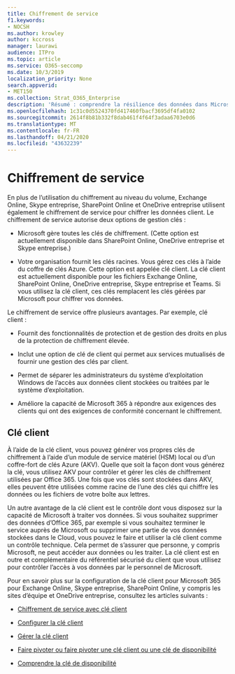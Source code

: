 ```yaml
---
title: Chiffrement de service
f1.keywords:
- NOCSH
ms.author: krowley
author: kccross
manager: laurawi
audience: ITPro
ms.topic: article
ms.service: O365-seccomp
ms.date: 10/3/2019
localization_priority: None
search.appverid:
- MET150
ms.collection: Strat_O365_Enterprise
description: 'Résumé : comprendre la résilience des données dans Microsoft Office 365.'
ms.openlocfilehash: 1c31c0d5524370fd417460fbacf3695df4fa0102
ms.sourcegitcommit: 2614f8b81b332f8dab461f4f64f3adaa6703e0d6
ms.translationtype: MT
ms.contentlocale: fr-FR
ms.lasthandoff: 04/21/2020
ms.locfileid: "43632239"
---
```

# <a name="service-encryption"></a>Chiffrement de service

En plus de l’utilisation du chiffrement au niveau du volume, Exchange Online, Skype entreprise, SharePoint Online et OneDrive entreprise utilisent également le chiffrement de service pour chiffrer les données client. Le chiffrement de service autorise deux options de gestion clés :

- Microsoft gère toutes les clés de chiffrement. (Cette option est actuellement disponible dans SharePoint Online, OneDrive entreprise et Skype entreprise.)

- Votre organisation fournit les clés racines. Vous gérez ces clés à l’aide du coffre de clés Azure. Cette option est appelée clé client. La clé client est actuellement disponible pour les fichiers Exchange Online, SharePoint Online, OneDrive entreprise, Skype entreprise et Teams. Si vous utilisez la clé client, ces clés remplacent les clés gérées par Microsoft pour chiffrer vos données.

Le chiffrement de service offre plusieurs avantages. Par exemple, clé client :

- Fournit des fonctionnalités de protection et de gestion des droits en plus de la protection de chiffrement élevée.

- Inclut une option de clé de client qui permet aux services mutualisés de fournir une gestion des clés par client.

- Permet de séparer les administrateurs du système d’exploitation Windows de l’accès aux données client stockées ou traitées par le système d’exploitation.

- Améliore la capacité de Microsoft 365 à répondre aux exigences des clients qui ont des exigences de conformité concernant le chiffrement.

## <a name="customer-key"></a>Clé client

À l’aide de la clé client, vous pouvez générer vos propres clés de chiffrement à l’aide d’un module de service matériel (HSM) local ou d’un coffre-fort de clés Azure (AKV). Quelle que soit la façon dont vous générez la clé, vous utilisez AKV pour contrôler et gérer les clés de chiffrement utilisées par Office 365. Une fois que vos clés sont stockées dans AKV, elles peuvent être utilisées comme racine de l’une des clés qui chiffre les données ou les fichiers de votre boîte aux lettres.

Un autre avantage de la clé client est le contrôle dont vous disposez sur la capacité de Microsoft à traiter vos données. Si vous souhaitez supprimer des données d’Office 365, par exemple si vous souhaitez terminer le service auprès de Microsoft ou supprimer une partie de vos données stockées dans le Cloud, vous pouvez le faire et utiliser la clé client comme un contrôle technique. Cela permet de s’assurer que personne, y compris Microsoft, ne peut accéder aux données ou les traiter. La clé client est en outre et complémentaire du référentiel sécurisé du client que vous utilisez pour contrôler l’accès à vos données par le personnel de Microsoft.

Pour en savoir plus sur la configuration de la clé client pour Microsoft 365 pour Exchange Online, Skype entreprise, SharePoint Online, y compris les sites d’équipe et OneDrive entreprise, consultez les articles suivants :

- [Chiffrement de service avec clé client](customer-key-overview.md)

- [Configurer la clé client](customer-key-set-up.md)

- [Gérer la clé client](customer-key-manage.md)

- [Faire pivoter ou faire pivoter une clé client ou une clé de disponibilité](customer-key-availability-key-roll.md)

- [Comprendre la clé de disponibilité](customer-key-availability-key-understand.md)
 
